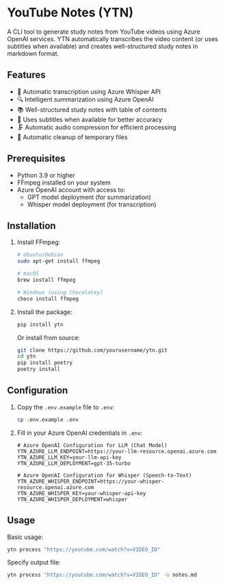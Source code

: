 # YouTube Notes (YTN)

A CLI tool to generate study notes from YouTube videos using Azure OpenAI services. YTN automatically transcribes the video content (or uses subtitles when available) and creates well-structured study notes in markdown format.

## Features

- 📝 Automatic transcription using Azure Whisper API
- 🔍 Intelligent summarization using Azure OpenAI
- 📚 Well-structured study notes with table of contents
- 🎯 Uses subtitles when available for better accuracy
- 🗜️ Automatic audio compression for efficient processing
- 🧹 Automatic cleanup of temporary files

## Prerequisites

- Python 3.9 or higher
- FFmpeg installed on your system
- Azure OpenAI account with access to:
  - GPT model deployment (for summarization)
  - Whisper model deployment (for transcription)

## Installation

1. Install FFmpeg:
   ```bash
   # Ubuntu/Debian
   sudo apt-get install ffmpeg

   # macOS
   brew install ffmpeg

   # Windows (using Chocolatey)
   choco install ffmpeg
   ```

2. Install the package:
   ```bash
   pip install ytn
   ```

   Or install from source:
   ```bash
   git clone https://github.com/yourusername/ytn.git
   cd ytn
   pip install poetry
   poetry install
   ```

## Configuration

1. Copy the `.env.example` file to `.env`:
   ```bash
   cp .env.example .env
   ```

2. Fill in your Azure OpenAI credentials in `.env`:
   ```plaintext
   # Azure OpenAI Configuration for LLM (Chat Model)
   YTN_AZURE_LLM_ENDPOINT=https://your-llm-resource.openai.azure.com
   YTN_AZURE_LLM_KEY=your-llm-api-key
   YTN_AZURE_LLM_DEPLOYMENT=gpt-35-turbo

   # Azure OpenAI Configuration for Whisper (Speech-to-Text)
   YTN_AZURE_WHISPER_ENDPOINT=https://your-whisper-resource.openai.azure.com
   YTN_AZURE_WHISPER_KEY=your-whisper-api-key
   YTN_AZURE_WHISPER_DEPLOYMENT=whisper
   ```

## Usage

Basic usage:
```bash
ytn process "https://youtube.com/watch?v=VIDEO_ID"
```

Specify output file:
```bash
ytn process "https://youtube.com/watch?v=VIDEO_ID" -o notes.md
